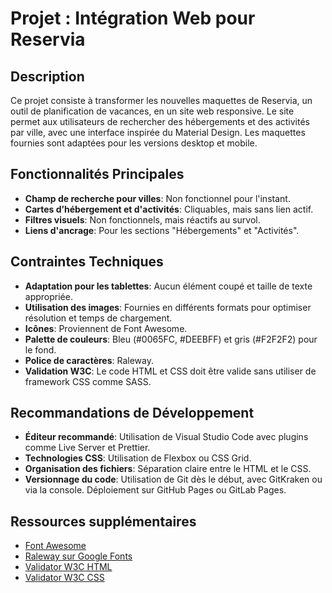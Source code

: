# Projet : Intégration Web pour Reservia

## Description
Ce projet consiste à transformer les nouvelles maquettes de Reservia, un outil de planification de vacances, en un site web responsive. Le site permet aux utilisateurs de rechercher des hébergements et des activités par ville, avec une interface inspirée du Material Design. Les maquettes fournies sont adaptées pour les versions desktop et mobile.

## Fonctionnalités Principales
- **Champ de recherche pour villes**: Non fonctionnel pour l'instant.
- **Cartes d’hébergement et d'activités**: Cliquables, mais sans lien actif.
- **Filtres visuels**: Non fonctionnels, mais réactifs au survol.
- **Liens d'ancrage**: Pour les sections "Hébergements" et "Activités".

## Contraintes Techniques
- **Adaptation pour les tablettes**: Aucun élément coupé et taille de texte appropriée.
- **Utilisation des images**: Fournies en différents formats pour optimiser résolution et temps de chargement.
- **Icônes**: Proviennent de Font Awesome.
- **Palette de couleurs**: Bleu (#0065FC, #DEEBFF) et gris (#F2F2F2) pour le fond.
- **Police de caractères**: Raleway.
- **Validation W3C**: Le code HTML et CSS doit être valide sans utiliser de framework CSS comme SASS.

## Recommandations de Développement
- **Éditeur recommandé**: Utilisation de Visual Studio Code avec plugins comme Live Server et Prettier.
- **Technologies CSS**: Utilisation de Flexbox ou CSS Grid.
- **Organisation des fichiers**: Séparation claire entre le HTML et le CSS.
- **Versionnage du code**: Utilisation de Git dès le début, avec GitKraken ou via la console. Déploiement sur GitHub Pages ou GitLab Pages.

## Ressources supplémentaires
- [Font Awesome](https://fontawesome.com)
- [Raleway sur Google Fonts](https://fonts.google.com/specimen/Raleway)
- [Validator W3C HTML](https://validator.w3.org)
- [Validator W3C CSS](https://jigsaw.w3.org/css-validator)